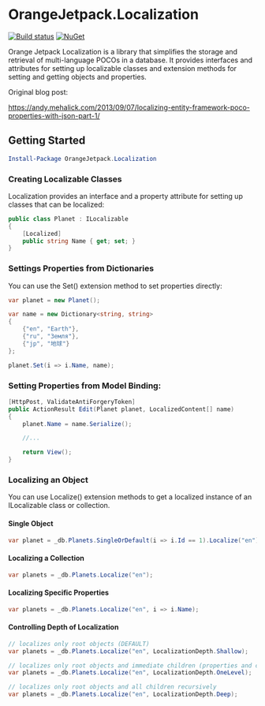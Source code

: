 # OrangeJetpack.Localization

[![Build status](https://ci.appveyor.com/api/projects/status/hoqf1taijirw7h84/branch/master?svg=true)](https://ci.appveyor.com/project/AndyMehalick/orangejetpack-localization/branch/master) [![NuGet](https://img.shields.io/nuget/v/OrangeJetpack.Localization.svg?maxAge=2592000)](https://www.nuget.org/packages/OrangeJetpack.Localization/)

Orange Jetpack Localization is a library that simplifies the storage and retrieval of multi-language POCOs in a database. It provides interfaces and attributes for setting up localizable classes and extension methods for setting and getting objects and properties.

Original blog post:

https://andy.mehalick.com/2013/09/07/localizing-entity-framework-poco-properties-with-json-part-1/

## Getting Started

```powershell
Install-Package OrangeJetpack.Localization
```

### Creating Localizable Classes

Localization provides an interface and a property attribute for setting up classes that can be localized:

```csharp
public class Planet : ILocalizable
{
    [Localized]
    public string Name { get; set; }
}
```

### Settings Properties from Dictionaries

You can use the Set<T>() extension method to set properties directly:

```csharp
var planet = new Planet();

var name = new Dictionary<string, string>
{
    {"en", "Earth"},
    {"ru", "Земля"},
    {"jp", "地球"} 
};

planet.Set(i => i.Name, name);
```

### Setting Properties from Model Binding:

```csharp
[HttpPost, ValidateAntiForgeryToken]
public ActionResult Edit(Planet planet, LocalizedContent[] name)
{
    planet.Name = name.Serialize();

    //...

    return View();
}
```

### Localizing an Object

You can use Localize<T>() extension methods to get a localized instance of an ILocalizable class or collection.

#### Single Object

```csharp
var planet = _db.Planets.SingleOrDefault(i => i.Id == 1).Localize("en");
```

#### Localizing a Collection

```csharp
var planets = _db.Planets.Localize("en");
```

#### Localizing Specific Properties

```csharp
var planets = _db.Planets.Localize("en", i => i.Name);
```

#### Controlling Depth of Localization

```csharp
// localizes only root objects (DEFAULT)
var planets = _db.Planets.Localize("en", LocalizationDepth.Shallow);

// localizes only root objects and immediate children (properties and collections)
var planets = _db.Planets.Localize("en", LocalizationDepth.OneLevel);

// localizes only root objects and all children recursively
var planets = _db.Planets.Localize("en", LocalizationDepth.Deep);
```